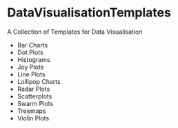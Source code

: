 # DataVisualisationTemplates
A Collection of Templates for Data Visualisation

* Bar Charts  
* Dot Plots  
* Histograms  
* Joy Plots  
* Line Plots  
* Lollipop Charts  
* Radar Plots  
* Scatterplots  
* Swarm Plots  
* Treemaps  
* Violin Plots  
